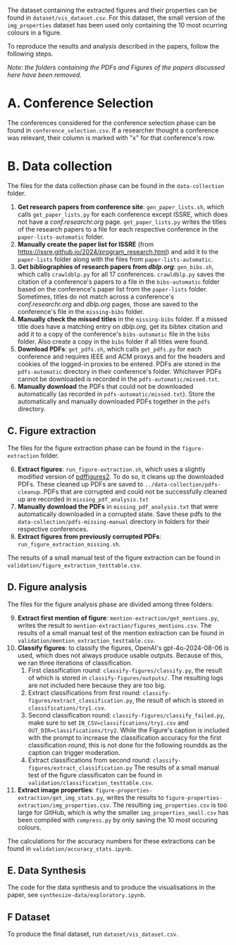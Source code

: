 The dataset containing the extracted figures and their properties can be found in `dataset/vis_dataset.csv`. For this dataset, the small version of the `img_properties` dataset has been used only containing the 10 most ocurring colours in a figure.


To reproduce the results and analysis described in the papers, follow the following steps.

_Note: the folders containing the PDFs and Figures of the papers discussed here have been removed._

# A. Conference Selection
The conferences considered for the conference selection phase can be found in `conference_selection.csv`. If a researcher thought a conference was relevant, their column is marked with "x" for that conference's row.

# B. Data collection
The files for the data collection phase can be found in the `data-collection` folder.

1. **Get research papers from conference site**: `gen_paper_lists.sh`, which calls `get_paper_lists.py` for each conference except ISSRE, which does not have a _conf.researchr.org_ page. `get_paper_lists.py` writes the titles of the research papers to a file for each respective conference in the `paper-lists-automatic` folder.
2. **Manually create the paper list for ISSRE** (from https://issre.github.io/2024/program_research.html) and add it to the `paper-lists` folder along with the files from `paper-lists-automatic`.
2. **Get bibliographies of research papers from _dblp.org_**: `gen_bibs.sh`, which calls `crawldblp.py` for all 17 conferences. `crawldblp.py` saves the citation of a conference's papers to a file in the `bibs-automatic` folder based on the conference's paper list from the `paper-lists` folder. Sometimes, titles do not match across a conference's _conf.researchr.org_ and _dblp.org_ pages, those are saved to the conference's file in the `missing-bibs` folder.
3. **Manually check the missed titles** in the `missing-bibs` folder. If a missed title does have a matching entry on _dblp.org_, get its bibtex citation and add it to a copy of the conference's `bibs-automatic` file in the `bibs` folder. Also create a copy in the `bibs` folder if all titles were found.
4. **Download PDFs**: `get_pdfs.sh`, which calls `get_pdfs.py` for each conference and requires IEEE and ACM proxys and for the headers and cookies of the logged-in proxies to be entered. PDFs are stored in the `pdfs-automatic` directory in their conference's folder. Whichever PDFs cannot be downloaded is recorded in the `pdfs-automatic/missed.txt`.
5. **Manually download** the PDFs that could not be downloaded automatically (as recorded in `pdfs-automatic/missed.txt`). Store the automatically and manually downloaded PDFs together in the `pdfs` directory.

## C. Figure extraction
The files for the figure extraction phase can be found in the `figure-extraction` folder.

6. **Extract figures**: `run_figure-extraction.sh`, which uses a slightly modified version of [pdffigures2](https://github.com/allenai/pdffigures2&ved=2ahUKEwiNrNqSnbGLAxUvUqQEHQf0C2oQFnoECBsQAQ&usg=AOvVaw25ru947OXe1MYWrZYeKwbG). To do so, it cleans up the downloaded PDFs. These cleaned up PDFs are saved to `../data-collection/pdfs-cleanup`. PDFs that are corrupted and could not be successfully cleaned up are recorded in `missing_pdf_analysis.txt`
7. **Manually download the PDFs** in `missing_pdf_analysis.txt` that were automatically downloaded in a corrupted state. Save these pdfs to the `data-collection/pdfs-missing-manual` directory in folders for their respective conferences.
8. **Extract figures from previously corrupted PDFs**: `run_figure_extraction_missing.sh`.

The results of a small manual test of the figure extraction can be found in `validation/figure_extraction_testtable.csv`.


## D. Figure analysis
The files for the figure analysis phase are divided among three folders:

9. **Extract first mention of figure**: `mention-extraction/get_mentions.py`, writes the result to `mention-extraction/figures_mentions.csv`.
The results of a small manual test of the mention extraction can be found in `validation/mention_extraction_testtable.csv`.
10. **Classify figures**: to classify the figures, OpenAI's gpt-4o-2024-08-06 is used, which does not always produce usable outputs. Because of this, we ran three iterations of classification.
    1. First classification round: `classify-figures/classify.py`, the result of which is stored in `classify-figures/outputs/`. The resulting logs are not included here because they are too big.
    2. Extract classifications from first round: `classify-figures/extract_classification.py`, the result of which is stored in `classifications/try1.csv`.
    3. Second classification round: `classify-figures/classify_failed.py`, make sure to set `IN_CSV=classifications/try1.csv` and `OUT_DIR=classifications/try2`. While the Figure's caption is included with the prompt to increase the classification accuracy for the first classification round, this is not done for the following roundds as the caption can trigger moderation.
    4. Extract classifications from second round: `classify-figures/extract_classification.py`
The results of a small manual test of the figure classificaton can be found in `validation/classification_testtable.csv`.
11. **Extract image properties**: `figure-properties-extraction/get_img_stats.py`, writes the results to `figure-properties-extraction/img_properties.csv`.
The resulting `img_properties.csv` is too large for GitHub, which is why the smaller `img_properties_small.csv` has been compiled with `compress.py` by only saving the 10 most occuring colours.

The calculations for the accuracy numbers for these extractions can be found in `validation/accuracy_stats.ipynb`.

## E. Data Synthesis
The code for the data synthesis and to produce the visualisations in the paper, see `synthesize-data/exploratory.ipynb`.

## F Dataset
To produce the final dataset, run `dataset/vis_dataset.csv`.
